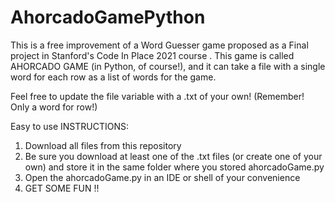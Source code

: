 # AhorcadoGamePython
This is a free improvement of a Word Guesser game proposed as a Final project in Stanford's Code In Place 2021 course . This game is called AHORCADO GAME (in Python, of course!), and it can take a file with a single word for each row as a list of words for the game.

Feel free to update the file variable with a .txt of your own! 
(Remember! Only a word for row!)

Easy to use INSTRUCTIONS:
1) Download all files from this repository
2) Be sure you download at least one of the .txt files (or create one of your own) and store it in the same folder where you stored ahorcadoGame.py
4) Open the ahorcadoGame.py in an IDE or shell of your convenience
5) GET SOME FUN !!
